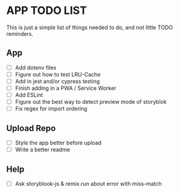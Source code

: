 # APP TODO LIST

This is just a simple list of things needed to do, and not little TODO reminders.

## App

-   [ ] Add dotenv files
-   [ ] Figure out how to test LRU-Cache
-   [ ] Add in jest and/or cypress testing
-   [ ] Finish adding in a PWA / Service Worker
-   [ ] Add ESLint
-   [ ] Figure out the best way to detect preview mode of storyblok
-   [ ] Fix regex for import ordering

## Upload Repo

-   [ ] Style the app better before upload
-   [ ] Write a better readme

## Help

-   [ ] Ask storyblook-js & remix.run about error with miss-match
